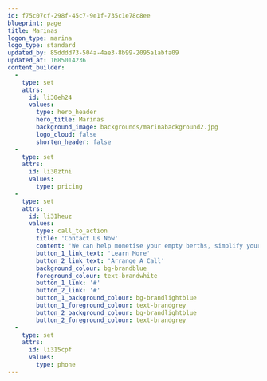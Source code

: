 ```yaml
---
id: f75c07cf-298f-45c7-9e1f-735c1e78c8ee
blueprint: page
title: Marinas
logon_type: marina
logo_type: standard
updated_by: 85dddd73-504a-4ae3-8b99-2095a1abfa09
updated_at: 1685014236
content_builder:
  -
    type: set
    attrs:
      id: li30eh24
      values:
        type: hero_header
        hero_title: Marinas
        background_image: backgrounds/marinabackground2.jpg
        logo_cloud: false
        shorten_header: false
  -
    type: set
    attrs:
      id: li30ztni
      values:
        type: pricing
  -
    type: set
    attrs:
      id: li31heuz
      values:
        type: call_to_action
        title: 'Contact Us Now'
        content: 'We can help monetise your empty berths, simplify your admin and communicate with your customers. '
        button_1_link_text: 'Learn More'
        button_2_link_text: 'Arrange A Call'
        background_colour: bg-brandblue
        foreground_colour: text-brandwhite
        button_1_link: '#'
        button_2_link: '#'
        button_1_background_colour: bg-brandlightblue
        button_1_foreground_colour: text-brandgrey
        button_2_background_colour: bg-brandlightblue
        button_2_foreground_colour: text-brandgrey
  -
    type: set
    attrs:
      id: li315cpf
      values:
        type: phone
---
```


